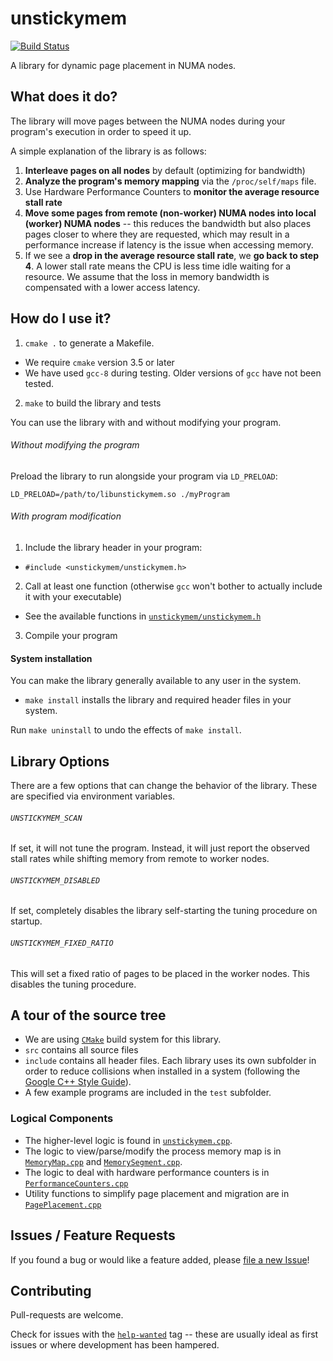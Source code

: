 # unstickymem

[![Build Status](https://travis-ci.com/joaomlneto/unstickymem.svg?token=QsVQsaqyQNrgjyTyzV4W&branch=master)](https://travis-ci.com/joaomlneto/unstickymem)

A library for dynamic page placement in NUMA nodes.

## What does it do?
The library will move pages between the NUMA nodes during your program's
execution in order to speed it up.

A simple explanation of the library is as follows:
1. **Interleave pages on all nodes** by default (optimizing for bandwidth)
2. **Analyze the program's memory mapping** via the `/proc/self/maps` file.
3. Use Hardware Performance Counters to **monitor the average resource stall
rate**
4. **Move some pages from remote (non-worker) NUMA nodes into local (worker)
NUMA nodes** -- this reduces the bandwidth but also places pages closer to where
they are requested, which may result in a performance increase if latency is the
issue when accessing memory.
5. If we see a **drop in the average resource stall rate**, we **go back to step
4**. A lower stall rate means the CPU is less time idle waiting for a resource.
We assume that the loss in memory bandwidth is compensated with a lower access
latency.

## How do I use it?
1. `cmake .` to generate a Makefile.
  - We require `cmake` version 3.5 or later
  - We have used `gcc-8` during testing. Older versions of `gcc` have not been
tested.
2. `make` to build the library and tests

You can use the library with and without modifying your program.
###### Without modifying the program
Preload the library to run alongside your program via `LD_PRELOAD`:

```LD_PRELOAD=/path/to/libunstickymem.so ./myProgram```

###### With program modification
1. Include the library header in your program:
  - `#include <unstickymem/unstickymem.h>`
2. Call at least one function (otherwise `gcc` won't bother to actually include
it with your executable)
  - See the available functions in [`unstickymem/unstickymem.h`](https://github.com/joaomlneto/unstickymem/blob/master/include/unstickymem/unstickymem.h)
3. Compile your program

#### System installation
You can make the library generally available to any user in the system.
- `make install` installs the library and required header files in your system.

Run `make uninstall` to undo the effects of `make install`.

## Library Options
There are a few options that can change the behavior of the library.
These are specified via environment variables.

###### `UNSTICKYMEM_SCAN`
If set, it will not tune the program. Instead, it will just report the observed
stall rates while shifting memory from remote to worker nodes.

###### `UNSTICKYMEM_DISABLED`
If set, completely disables the library self-starting the tuning procedure on
startup.

###### `UNSTICKYMEM_FIXED_RATIO`
This will set a fixed ratio of pages to be placed in the worker nodes. This
disables the tuning procedure.

## A tour of the source tree
- We are using [`CMake`](https://cmake.org) build system for this library.
- `src` contains all source files
- `include` contains all header files. Each library uses its own subfolder in
order to reduce collisions when installed in a system (following the [Google
C++ Style Guide](https://google.github.io/styleguide/cppguide.html)).
- A few example programs are included in the `test` subfolder.

### Logical Components
- The higher-level logic is found in [`unstickymem.cpp`](https://github.com/joaomlneto/unstickymem/blob/master/src/unstickymem/unstickymem.cpp).
- The logic to view/parse/modify the process memory map is in [`MemoryMap.cpp`](https://github.com/joaomlneto/unstickymem/blob/master/src/unstickymem/MemoryMap.cpp) and [`MemorySegment.cpp`](https://github.com/joaomlneto/unstickymem/blob/master/src/unstickymem/MemorySegment.cpp).
- The logic to deal with hardware performance counters is in [`PerformanceCounters.cpp`](https://github.com/joaomlneto/unstickymem/blob/master/src/unstickymem/PerformanceCounters.cpp)
- Utility functions to simplify page placement and migration are in [`PagePlacement.cpp`](https://github.com/joaomlneto/unstickymem/blob/master/src/unstickymem/PagePlacement.cpp)

## Issues / Feature Requests
If you found a bug or would like a feature added, please
[file a new Issue](https://github.com/joaomlneto/unstickymem/issues/new)!

## Contributing
Pull-requests are welcome.

Check for issues with the
[`help-wanted`](https://github.com/joaomlneto/unstickymem/issues)
tag -- these are usually ideal as first
issues or where development has been hampered.
